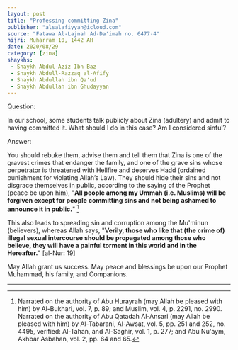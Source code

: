 ```yaml
---
layout: post
title: "Professing committing Zina"
publisher: "alsalafiyyah@icloud.com"
source: "Fatawa Al-Lajnah Ad-Da'imah no. 6477-4"
hijri: Muharram 10, 1442 AH
date: 2020/08/29
category: [zina]
shaykhs: 
 - Shaykh Abdul-Aziz Ibn Baz
 - Shaykh Abdull-Razzaq al-Afify
 - Shaykh Abdullah ibn Qa'ud
 - Shaykh Abdullah ibn Ghudayyan
---
```


Question: 

In our school, some students talk publicly about Zina (adultery) and admit to having committed it. What should I do in this case? Am I considered sinful?

Answer:

You should rebuke them, advise them and tell them that Zina is one of the gravest crimes that endanger the family, and one of the grave sins whose perpetrator is threatened with Hellfire and deserves Hadd (ordained punishment for violating Allah’s Law). They should hide their sins and not disgrace themselves in public, according to the saying of the Prophet (peace be upon him), "**All people among my Ummah (i.e. Muslims) will be forgiven except for people committing sins and not being ashamed to announce it in public.**" [^1]

This also leads to spreading sin and corruption among the Mu'minun (believers), whereas Allah says, "**Verily, those who like that (the crime of) illegal sexual intercourse should be propagated among those who believe, they will have a painful torment in this world and in the Hereafter.**" [al-Nur: 19]

May Allah grant us success. May peace and blessings be upon our Prophet Muhammad, his family, and Companions.

---

[^1]: Narrated on the authority of Abu Hurayrah (may Allah be pleased with him) by Al-Bukhari, vol. 7, p. 89; and Muslim, vol. 4, p. 2291, no. 2990. Narrated on the authority of Abu Qatadah Al-Ansari (may Allah be pleased with him) by Al-Tabarani, Al-Awsat, vol. 5, pp. 251 and 252, no. 4495, verified: Al-Tahan, and Al-Saghir, vol. 1, p. 277; and Abu Nu'aym, Akhbar Asbahan, vol. 2, pp. 64 and 65.

